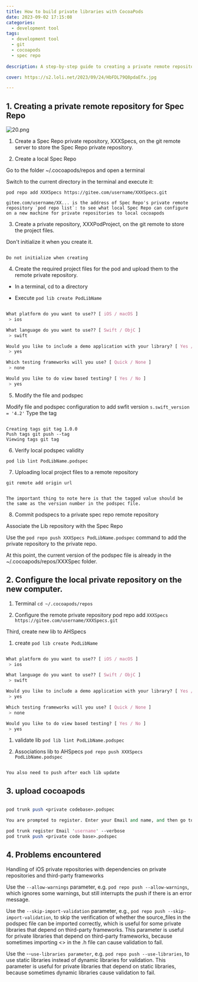 ```yaml
---
title: How to build private libraries with CocoaPods
date: 2023-09-02 17:15:08
categories:
  - development tool
tags:
  - development tool
  - git
  - cocoapods
  - spec repo
  
description: A step-by-step guide to creating a private remote repository for Spec Repo

cover: https://s2.loli.net/2023/09/24/HbFDL79Q8pdaEfx.jpg

---
```



## 1. Creating a private remote repository for Spec Repo

![20.png](https://s2.loli.net/2023/09/23/I2MXDZ4rfv9Khox.png)

1. Create a Spec Repo private repository, XXXSpecs, on the git remote server to store the Spec Repo private repository.

2. Create a local Spec Repo


Go to the folder ~/.cocoapods/repos and open a terminal


Switch to the current directory in the terminal and execute it:

`pod repo add XXXSpecs https://gitee.com/username/XXXSpecs.git`

```
gitee.com/username/XX... is the address of Spec Repo's private remote repository `pod repo list`: to see what local Spec Repo can configure on a new machine for private repositories to local cocoapods

```

3. Create a private repository, XXXPodProject, on the git remote to store the project files.

Don't initialize it when you create it.

```

Do not initialize when creating

```

4. Create the required project files for the pod and upload them to the remote private repository.

- In a terminal, cd to a directory

- Execute `pod lib create PodLibName`

```css

What platform do you want to use?? [ iOS / macOS ]
 > ios

What language do you want to use?? [ Swift / ObjC ]
 > swift

Would you like to include a demo application with your library? [ Yes / No ]
 > yes

Which testing frameworks will you use? [ Quick / None ]
 > none

Would you like to do view based testing? [ Yes / No ]
 > yes 

```

5. Modify the file and podspec

Modify file and podspec configuration to add swfit version `s.swift_version = '4.2'`
Type the tag

```

Creating tags git tag 1.0.0
Push tags git push --tag
Viewing tags git tag

```
6. Verify local podspec validity

`pod lib lint PodLibName.podspec`

7. Uploading local project files to a remote repository

`git remote add origin url`

```

The important thing to note here is that the tagged value should be the same as the version number in the podspec file.

```

8. Commit podspecs to a private spec repo remote repository

Associate the Lib repository with the Spec Repo

Use the `pod repo push XXXSpecs PodLibName.podspec` command to add the private repository to the private repo.

At this point, the current version of the podspec file is already in the ~/.cocoapods/repos/XXXSpec folder.

## 2. Configure the local private repository on the new computer.

1. Terminal `cd ~/.cocoapods/repos`

2. Configure the remote private repository pod repo add `XXXSpecs https://gitee.com/username/XXXSpecs.git`

Third, create new lib to AHSpecs

1. create `pod lib create PodLibName`

```css

What platform do you want to use?? [ iOS / macOS ]
 > ios

What language do you want to use?? [ Swift / ObjC ]
 > swift

Would you like to include a demo application with your library? [ Yes / No ]
 > yes

Which testing frameworks will you use? [ Quick / None ]
 > none

Would you like to do view based testing? [ Yes / No ]
 > yes 

```

1. validate lib `pod lib lint PodLibName.podspec`

2. Associations lib to AHSpecs `pod repo push XXXSpecs PodLibName.podspec`

```

You also need to push after each lib update

```

## 3. upload cocoapods

```perl

pod trunk push <private codebase>.podspec

You are prompted to register. Enter your Email and name, and then go to the email to verify that it passes.

pod trunk register Email 'username' --verbose
pod trunk push <private code base>.podspec

```

## 4. Problems encountered

Handling of iOS private repositories with dependencies on private repositories and third-party frameworks

Use the `--allow-warnings` parameter, e.g. `pod repo push --allow-warnings`, which ignores some warnings, but still interrupts the push if there is an error message.

Use the `--skip-import-validation` parameter, e.g., `pod repo push --skip-import-validation`, to skip the verification of whether the source_files in the podspec file can be imported correctly, which is useful for some private libraries that depend on third-party frameworks. This parameter is useful for private libraries that depend on third-party frameworks, because sometimes importing <> in the .h file can cause validation to fail.

Use the --`use-libraries parameter`, e.g. `pod repo push --use-libraries`, to use static libraries instead of dynamic libraries for validation. This parameter is useful for private libraries that depend on static libraries, because sometimes dynamic libraries cause validation to fail.

